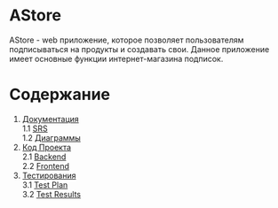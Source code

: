 # AStore

AStore - web приложение, которое позволяет пользователям подписываться на продукты и создавать свои. Данное приложение имеет основные функции интернет-магазина подписок.

# Содержание
1. [Документация](https://github.com/AS1n/AStore/blob/master/Documentation) <br>
  1.1 [SRS](https://github.com/AS1n/AStore/blob/master/Documentation/SRS/SRS.md) <br>
  1.2 [Диаграммы](https://github.com/AS1n/AStore/blob/master/Documentation/Diagrams/Diagrams.md) <br>
2. [Код Проекта](https://github.com/AS1n/AStore/tree/master/AStore) <br>
  2.1 [Backend](https://github.com/AS1n/AStore/tree/master/AStore/backend) <br>
  2.2 [Frontend](https://github.com/AS1n/AStore/tree/master/AStore/frontend) <br>
3. [Тестирования](https://github.com/AS1n/AStore/tree/master/Testing) <br>
  3.1 [Test Plan](https://github.com/AS1n/AStore/tree/master/Testing/TestPlan.md) <br>
  3.2 [Test Results](https://github.com/AS1n/AStore/tree/master/Testing/TestResults.md) <br>
